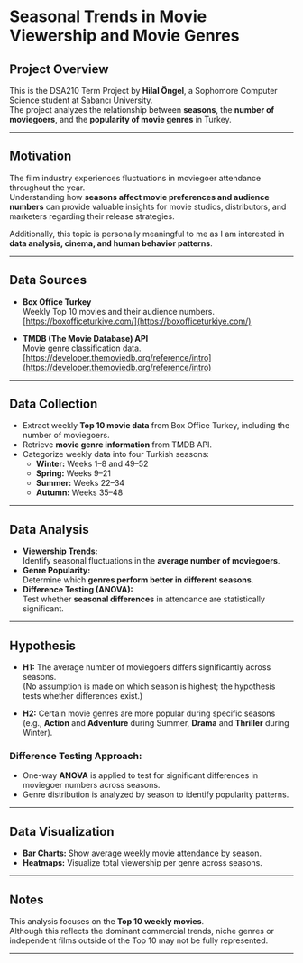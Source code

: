 # Seasonal Trends in Movie Viewership and Movie Genres

## Project Overview
This is the DSA210 Term Project by **Hilal Öngel**, a Sophomore Computer Science student at Sabancı University.  
The project analyzes the relationship between **seasons**, the **number of moviegoers**, and the **popularity of movie genres** in Turkey.

---

## Motivation
The film industry experiences fluctuations in moviegoer attendance throughout the year.  
Understanding how **seasons affect movie preferences and audience numbers** can provide valuable insights for movie studios, distributors, and marketers regarding their release strategies.  

Additionally, this topic is personally meaningful to me as I am interested in **data analysis, cinema, and human behavior patterns**.

---

## Data Sources
- **Box Office Turkey**  
  Weekly Top 10 movies and their audience numbers.  
  [https://boxofficeturkiye.com/](https://boxofficeturkiye.com/)

- **TMDB (The Movie Database) API**  
  Movie genre classification data.  
  [https://developer.themoviedb.org/reference/intro](https://developer.themoviedb.org/reference/intro)

---

## Data Collection
- Extract weekly **Top 10 movie data** from Box Office Turkey, including the number of moviegoers.
- Retrieve **movie genre information** from TMDB API.
- Categorize weekly data into four Turkish seasons:
  - **Winter:** Weeks 1–8 and 49–52  
  - **Spring:** Weeks 9–21  
  - **Summer:** Weeks 22–34  
  - **Autumn:** Weeks 35–48  

---

## Data Analysis
- **Viewership Trends:**  
  Identify seasonal fluctuations in the **average number of moviegoers**.
- **Genre Popularity:**  
  Determine which **genres perform better in different seasons**.
- **Difference Testing (ANOVA):**  
  Test whether **seasonal differences** in attendance are statistically significant.

---

## Hypothesis

- **H1:** The average number of moviegoers differs significantly across seasons.  
  (No assumption is made on which season is highest; the hypothesis tests whether differences exist.)

- **H2:** Certain movie genres are more popular during specific seasons  
  (e.g., **Action** and **Adventure** during Summer, **Drama** and **Thriller** during Winter).

### Difference Testing Approach:
- One-way **ANOVA** is applied to test for significant differences in moviegoer numbers across seasons.
- Genre distribution is analyzed by season to identify popularity patterns.

---

## Data Visualization
- **Bar Charts:** Show average weekly movie attendance by season.
- **Heatmaps:** Visualize total viewership per genre across seasons.


---

##  Notes
This analysis focuses on the **Top 10 weekly movies**.  
Although this reflects the dominant commercial trends, niche genres or independent films outside of the Top 10 may not be fully represented.

---


